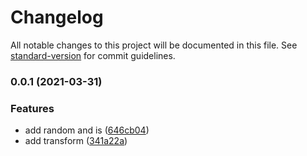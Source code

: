 # Changelog

All notable changes to this project will be documented in this file. See [standard-version](https://github.com/conventional-changelog/standard-version) for commit guidelines.

### 0.0.1 (2021-03-31)


### Features

* add random and is ([646cb04](https://github.com/qxy-fe/utils/commit/646cb04d043fc0d988aae774a4fa214ee3e86893))
* add transform ([341a22a](https://github.com/qxy-fe/utils/commit/341a22ab475f8b649480212300a37b542fde097d))
